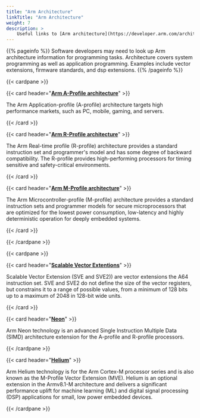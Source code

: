 ```yaml
---
title: "Arm Architecture"
linkTitle: "Arm Architecture"
weight: 7
description: >
    Useful links to [Arm architecture](https://developer.arm.com/architectures#aq=%40navigationhierarchiescategories%3D%3D%22Architecture%20products%22%20AND%20%40navigationhierarchiescontenttype%3D%3D%22Product%20Information%22&numberOfResults=48) documents for software developers and other useful articles about the architecture.
---
```


{{% pageinfo %}}
Software developers may need to look up Arm architecture information for programming tasks. Architecture covers system programming as well as application programming. Examples include vector extensions, firmware standards, and dsp extensions. 
{{% /pageinfo %}}

{{< cardpane >}}

{{< card header="**[Arm A-Profile architecture](https://https://developer.arm.com/Architectures/A-Profile%20Architecture)**" >}}

The Arm Application-profile (A-profile) architecture targets high performance markets, such as PC, mobile, gaming, and servers.

{{< /card >}}

{{< card header="**[Arm R-Profile architecture](https://developer.arm.com/Architectures/R-Profile%20Architecture)**" >}}

The Arm Real-time profile (R-profile) architecture provides a standard instruction set and programmer's model and has some degree of backward compatibility. The R-profile provides high-performing processors for timing sensitive and safety-critical environments. 

{{< /card >}}

{{< card header="**[Arm M-Profile architecture](https://developer.arm.com/Architectures/M-Profile%20Architecture)**" >}}

The Arm Microcontroller-profile (M-profile) architecture provides a standard instruction sets and programmer models for secure microprocessors that are optimized for the lowest power consumption, low-latency and highly deterministic operation for deeply embedded systems.

{{< /card >}}

{{< /cardpane >}}

{{< cardpane >}}

{{< card header="**[Scalable Vector Extentions](https://developer.arm.com/Architectures/Scalable%20Vector%20Extensions)**" >}}

Scalable Vector Extension (SVE and SVE2)) are vector extensions the A64 instruction set. SVE and SVE2 do not define the size of the vector registers, but constrains it to a range of possible values, from a minimum of 128 bits up to a maximum of 2048 in 128-bit wide units.

{{< /card >}}

{{< card header="**[Neon](https://developer.arm.com/Architectures/Neon)**" >}}

Arm Neon technology is an advanced Single Instruction Multiple Data (SIMD) architecture extension for the A-profile and R-profile processors.

{{< /cardpane >}}

{{< card header="**[Helium](https://developer.arm.com/Architectures/Helium)**" >}}

Arm Helium technology is for the Arm Cortex-M processor series and is also known as the M-Profile Vector Extension (MVE). Helium is an optional extension in the Armv8.1-M architecture and delivers a significant performance uplift for machine learning (ML) and digital signal processing (DSP) applications for small, low power embedded devices.

{{< /cardpane >}}
